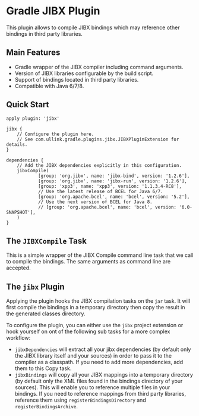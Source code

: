# Gradle JIBX Plugin

This plugin allows to compile JIBX bindings which may reference other bindings
in third party libraries.

## Main Features

- Gradle wrapper of the JIBX compiler including command arguments.
- Version of JIBX libraries configurable by the build script.
- Support of bindings located in third party libraries.
- Compatible with Java 6/7/8.

## Quick Start

```
apply plugin: 'jibx'

jibx {
    // Configure the plugin here.
    // See com.ullink.gradle.plugins.jibx.JIBXPluginExtension for details.
}

dependencies {
    // Add the JIBX dependencies explicitly in this configuration.
    jibxCompile(
            [group: 'org.jibx', name: 'jibx-bind', version: '1.2.6'],
            [group: 'org.jibx', name: 'jibx-run', version: '1.2.6'],
            [group: 'xpp3', name: 'xpp3', version: '1.1.3.4-RC8'],
            // Use the latest release of BCEL for Java 6/7.
            [group: 'org.apache.bcel', name: 'bcel', version: '5.2'],
            // Use the next version of BCEL for Java 8.
            // [group: 'org.apache.bcel', name: 'bcel', version: '6.0-SNAPSHOT'],
    )
}
```

## The `JIBXCompile` Task

This is a simple wrapper of the JIBX Compile command line task that we call to
compile the bindings. The same arguments as command line are accepted.

## The `jibx` Plugin

Applying the plugin hooks the JIBX compilation tasks on the `jar` task. It will
first compile the bindings in a temporary directory then copy the result in the
generated classes directory.

To configure the plugin, you can either use the `jibx` project extension or
hook yourself on ont of the following sub tasks for a more complex workflow:

- `jibxDependencies` will extract all your jibx dependencies (by default only
the JIBX library itself and your sources) in order to pass it to the compiler
as a classpath. If you need to add more dependencies, add them to this Copy
task.
- `jibxBindings` will copy all your JIBX mappings into a temporary directory
(by default only the XML files found in the bindings directory of your
sources). This will enable you to reference multiple files in your bindings.
If you need to reference mappings from third party libraries, reference them
using `registerBindingsDirectory` and `registerBindingsArchive`.
